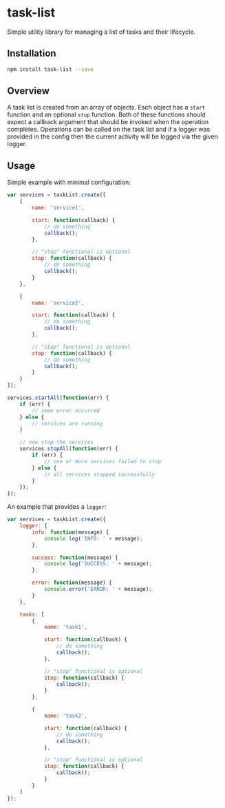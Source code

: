 task-list
===========
Simple utility library for managing a list of tasks and their lifecycle.

## Installation
```bash
npm install task-list --save
```

## Overview
A task list is created from an array of objects. Each object has a `start`
function and an optional `stop` function. Both of these functions should expect
a callback argument that should be invoked when the operation completes.
Operations can be called on the task list and if a logger was provided
in the config then the current activity will be logged via the given logger.

## Usage
Simple example with minimal configuration:
```javascript
var services = taskList.create([
    {
        name: 'service1',

        start: function(callback) {
            // do something
            callback();
        },

        // "stop" functional is optional
        stop: function(callback) {
            // do something
            callback();
        }
    },

    {
        name: 'service2',

        start: function(callback) {
            // do something
            callback();
        },

        // "stop" functional is optional
        stop: function(callback) {
            // do something
            callback();
        }
    }
]);

services.startAll(function(err) {
    if (err) {
        // some error occurred
    } else {
        // services are running
    }

    // now stop the services
    services.stopAll(function(err) {
        if (err) {
            // one or more services failed to stop
        } else {
            // all services stopped successfully
        }
    });
});
```

An example that provides a `logger`:
```javascript
var services = taskList.create({
    logger: {
        info: function(message) {
            console.log('INFO: ' + message);
        },

        success: function(message) {
            console.log('SUCCESS: ' + message);
        },

        error: function(message) {
            console.error('ERROR: ' + message);
        }
    },

    tasks: [
        {
            name: 'task1',

            start: function(callback) {
                // do something
                callback();
            },

            // "stop" functional is optional
            stop: function(callback) {
                callback();
            }
        },

        {
            name: 'task2',

            start: function(callback) {
                // do something
                callback();
            },

            // "stop" functional is optional
            stop: function(callback) {
                callback();
            }
        }
    ]
});
```
